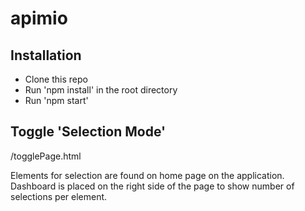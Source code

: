 # apimio

## Installation
* Clone this repo
* Run 'npm install' in the root directory
* Run 'npm start'

## Toggle 'Selection Mode'
/togglePage.html

Elements for selection are found on home page on the application.
Dashboard is placed on the right side of the page to show number of selections per element.

